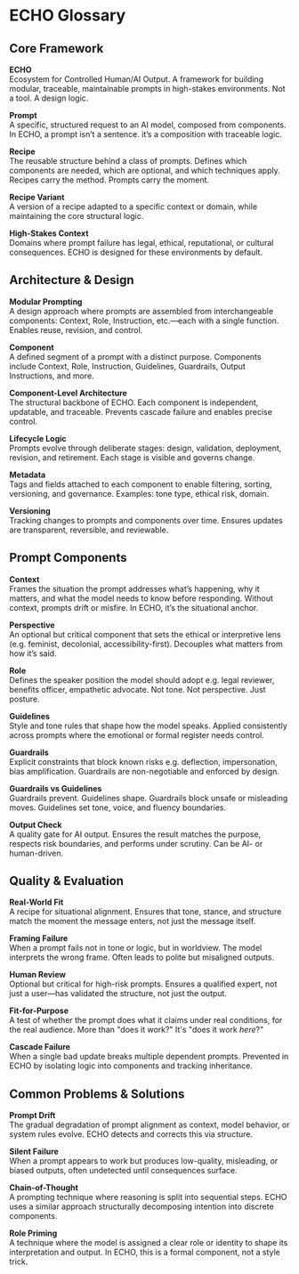 # ECHO Glossary

## Core Framework

**ECHO**  
Ecosystem for Controlled Human/AI Output. A framework for building modular, traceable, maintainable prompts in high-stakes environments. Not a tool. A design logic.

**Prompt**  
A specific, structured request to an AI model, composed from components. In ECHO, a prompt isn’t a sentence. it’s a composition with traceable logic.

**Recipe**  
The reusable structure behind a class of prompts. Defines which components are needed, which are optional, and which techniques apply. Recipes carry the method. Prompts carry the moment.

**Recipe Variant**  
A version of a recipe adapted to a specific context or domain, while maintaining the core structural logic.

**High-Stakes Context**  
Domains where prompt failure has legal, ethical, reputational, or cultural consequences. ECHO is designed for these environments by default.

## Architecture & Design

**Modular Prompting**  
A design approach where prompts are assembled from interchangeable components: Context, Role, Instruction, etc.—each with a single function. Enables reuse, revision, and control.

**Component**  
A defined segment of a prompt with a distinct purpose. Components include Context, Role, Instruction, Guidelines, Guardrails, Output Instructions, and more.

**Component-Level Architecture**  
The structural backbone of ECHO. Each component is independent, updatable, and traceable. Prevents cascade failure and enables precise control.

**Lifecycle Logic**  
Prompts evolve through deliberate stages: design, validation, deployment, revision, and retirement. Each stage is visible and governs change.

**Metadata**  
Tags and fields attached to each component to enable filtering, sorting, versioning, and governance. Examples: tone type, ethical risk, domain.

**Versioning**  
Tracking changes to prompts and components over time. Ensures updates are transparent, reversible, and reviewable.

## Prompt Components

**Context**  
Frames the situation the prompt addresses what’s happening, why it matters, and what the model needs to know before responding. Without context, prompts drift or misfire. In ECHO, it’s the situational anchor.

**Perspective**  
An optional but critical component that sets the ethical or interpretive lens (e.g. feminist, decolonial, accessibility-first). Decouples what matters from how it’s said.

**Role**  
Defines the speaker position the model should adopt e.g. legal reviewer, benefits officer, empathetic advocate. Not tone. Not perspective. Just posture.

**Guidelines**  
Style and tone rules that shape how the model speaks. Applied consistently across prompts where the emotional or formal register needs control.

**Guardrails**  
Explicit constraints that block known risks e.g. deflection, impersonation, bias amplification. Guardrails are non-negotiable and enforced by design.

**Guardrails vs Guidelines**  
Guardrails prevent. Guidelines shape. Guardrails block unsafe or misleading moves. Guidelines set tone, voice, and fluency boundaries.

**Output Check**  
A quality gate for AI output. Ensures the result matches the purpose, respects risk boundaries, and performs under scrutiny. Can be AI- or human-driven.

## Quality & Evaluation

**Real-World Fit**  
A recipe for situational alignment. Ensures that tone, stance, and structure match the moment the message enters, not just the message itself.

**Framing Failure**  
When a prompt fails not in tone or logic, but in worldview. The model interprets the wrong frame. Often leads to polite but misaligned outputs.

**Human Review**  
Optional but critical for high-risk prompts. Ensures a qualified expert, not just a user—has validated the structure, not just the output.

**Fit-for-Purpose**  
A test of whether the prompt does what it claims under real conditions, for the real audience. More than "does it work?" It's "does it work *here*?"

**Cascade Failure**  
When a single bad update breaks multiple dependent prompts. Prevented in ECHO by isolating logic into components and tracking inheritance.

## Common Problems & Solutions

**Prompt Drift**  
The gradual degradation of prompt alignment as context, model behavior, or system rules evolve. ECHO detects and corrects this via structure.

**Silent Failure**  
When a prompt appears to work but produces low-quality, misleading, or biased outputs, often undetected until consequences surface.

**Chain-of-Thought**  
A prompting technique where reasoning is split into sequential steps. ECHO uses a similar approach structurally decomposing intention into discrete components.

**Role Priming**  
A technique where the model is assigned a clear role or identity to shape its interpretation and output. In ECHO, this is a formal component, not a style trick.
